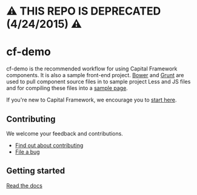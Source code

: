# :warning: THIS REPO IS DEPRECATED (4/24/2015) :warning:

# cf-demo

cf-demo is the recommended workflow for using Capital Framework components.
It is also a sample front-end project.
[Bower](http://bower.io/) and [Grunt](http://gruntjs.com/) are used to pull
component source files in to sample project Less and JS files and for compiling
these files into a [sample page](https://cfpb.github.io/cf-demo/).

If you're new to Capital Framework, we encourage you to
[start here](http://cfpb.github.io/capital-framework/).


## Contributing

We welcome your feedback and contributions.

- [Find out about contributing](http://cfpb.github.io/capital-framework/contributing/)
- [File a bug](https://github.com/cfpb/cf-demo/issues/new?body=%23%23%20URL%0D%0D%0D%23%23%20Actual%20Behavior%0D%0D%0D%23%23%20Expected%20Behavior%0D%0D%0D%23%23%20Steps%20to%20Reproduce%0D%0D%0D%23%23%20Screenshot&labels=bug)


## Getting started

[Read the docs](http://cfpb.github.io/capital-framework/cf-demo/)
